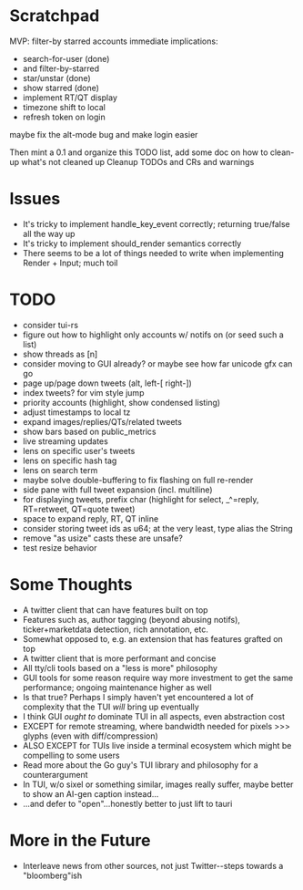 # Scratchpad

MVP: filter-by starred accounts
immediate implications:
- search-for-user (done) 
- and filter-by-starred
- star/unstar (done)
- show starred (done)
- implement RT/QT display
- timezone shift to local
- refresh token on login

maybe fix the alt-mode bug and make login easier

Then mint a 0.1 and organize this TODO list, add some doc on how to clean-up what's not cleaned up
Cleanup TODOs and CRs and warnings

# Issues

- It's tricky to implement handle_key_event correctly; returning true/false all the way up
- It's tricky to implement should_render semantics correctly
- There seems to be a lot of things needed to write when implementing Render + Input; much toil

# TODO

- consider tui-rs
- figure out how to highlight only accounts w/ notifs on (or seed such a list)
- show threads as [n]
- consider moving to GUI already? or maybe see how far unicode gfx can go
- page up/page down tweets (alt, left-[ right-])
- index tweets? for vim style jump
- priority accounts (highlight, show condensed listing)
- adjust timestamps to local tz
- expand images/replies/QTs/related tweets
- show bars based on public_metrics
- live streaming updates
- lens on specific user's tweets
- lens on specific hash tag
- lens on search term
- maybe solve double-buffering to fix flashing on full re-render
- side pane with full tweet expansion (incl. multiline)
- for displaying tweets, prefix char (highlight for select, _^=reply, RT=retweet, QT=quote tweet)
- space to expand reply, RT, QT inline
- consider storing tweet ids as u64; at the very least, type alias the String
- remove "as usize" casts these are unsafe?
- test resize behavior

# Some Thoughts

- A twitter client that can have features built on top
- Features such as, author tagging (beyond abusing notifs), ticker+marketdata detection, rich annotation, etc.
- Somewhat opposed to, e.g. an extension that has features grafted on top
- A twitter client that is more performant and concise
- All tty/cli tools based on a "less is more" philosophy
- GUI tools for some reason require way more investment to get the same performance; ongoing maintenance higher as well
- Is that true? Perhaps I simply haven't yet encountered a lot of complexity that the TUI _will_ bring up eventually
- I think GUI _ought to_ dominate TUI in all aspects, even abstraction cost
- EXCEPT for remote streaming, where bandwidth needed for pixels >>> glyphs (even with diff/compression)
- ALSO EXCEPT for TUIs live inside a terminal ecosystem which might be compelling to some users
- Read more about the Go guy's TUI library and philosophy for a counterargument
- In TUI, w/o sixel or something similar, images really suffer, maybe better to show an AI-gen caption instead...
- ...and defer to "open"...honestly better to just lift to tauri

# More in the Future

- Interleave news from other sources, not just Twitter--steps towards a "bloomberg"ish